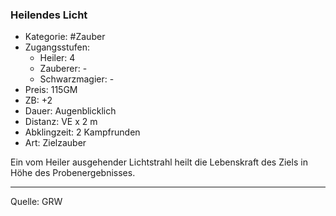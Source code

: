 ### Heilendes Licht

- Kategorie: #Zauber
- Zugangsstufen:
  - Heiler: 4
  - Zauberer: -
  - Schwarzmagier: -
- Preis: 115GM
- ZB: +2
- Dauer: Augenblicklich
- Distanz: VE x 2 m
- Abklingzeit: 2 Kampfrunden
- Art: Zielzauber

Ein vom Heiler ausgehender Lichtstrahl heilt die Lebenskraft des Ziels in Höhe des Probenergebnisses.

---

Quelle: GRW
